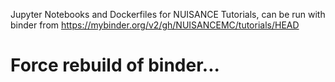 Jupyter Notebooks and Dockerfiles for NUISANCE Tutorials, can be run with binder from https://mybinder.org/v2/gh/NUISANCEMC/tutorials/HEAD

# Force rebuild of binder...
